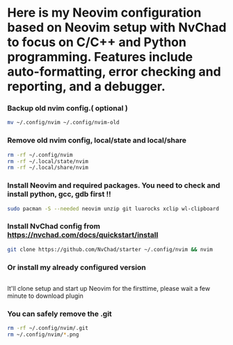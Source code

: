 # Here is my Neovim configuration based on Neovim setup with NvChad to focus on C/C++ and Python programming. Features include auto-formatting, error checking and reporting, and a debugger.

### Backup old nvim config.( optional )
```bash
mv ~/.config/nvim ~/.config/nvim-old
```

### Remove old nvim config, local/state and local/share
```bash
rm -rf ~/.config/nvim
rm -rf ~/.local/state/nvim
rm -rf ~/.local/share/nvim
```

### Install Neovim and required packages. You need to check and install python, gcc, gdb first !!
```bash
sudo pacman -S --needed neovim unzip git luarocks xclip wl-clipboard
```

### Install NvChad config from https://nvchad.com/docs/quickstart/install
```bash
git clone https://github.com/NvChad/starter ~/.config/nvim && nvim
```

### Or install my already configured version
```bash
```
It'll clone setup and start up Neovim for the firsttime, please wait a few minute to download plugin 

### You can safely remove the .git
```bash
rm -rf ~/.config/nvim/.git
rm ~/.config/nvim/*.png
```
